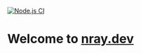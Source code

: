 [![Node.js CI](https://github.com/nicholasray/nray.dev/actions/workflows/node.js.yml/badge.svg)](https://github.com/nicholasray/nray.dev/actions/workflows/node.js.yml)

# Welcome to [nray.dev](https://www.nray.dev)
